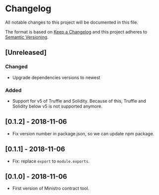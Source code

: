 # Changelog
All notable changes to this project will be documented in this file.

The format is based on [Keep a Changelog](http://keepachangelog.com/en/1.0.0/)
and this project adheres to [Semantic Versioning](http://semver.org/spec/v2.0.0.html).

## [Unreleased]
### Changed
- Upgrade dependencies versions to newest

### Added
- Support for v5 of Truffle and Solidity.
  Because of this, Truffle and Solidity below v5 is not supported anymore.

## [0.1.2] - 2018-11-06

- Fix version number in package.json, so we can update npm package.

## [0.1.1] - 2018-11-06
- Fix: replace `export` to `module.exports`.

## [0.1.0] - 2018-11-06
- First version of Ministro contract tool.
